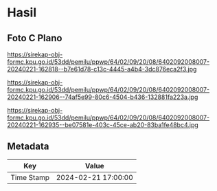 # Hasil

## Foto C Plano

https://sirekap-obj-formc.kpu.go.id/53dd/pemilu/ppwp/64/02/09/20/08/6402092008007-20240221-162818--b7e61d78-c13c-4445-a4b4-3dc876eca2f3.jpg

https://sirekap-obj-formc.kpu.go.id/53dd/pemilu/ppwp/64/02/09/20/08/6402092008007-20240221-162906--74af5e99-80c6-4504-b436-132881fa223a.jpg

https://sirekap-obj-formc.kpu.go.id/53dd/pemilu/ppwp/64/02/09/20/08/6402092008007-20240221-162935--be07581e-403c-45ce-ab20-83ba1fe48bc4.jpg


## Metadata

| Key        | Value               |
| ---------- | ------------------- |
| Time Stamp | 2024-02-21 17:00:00 |




